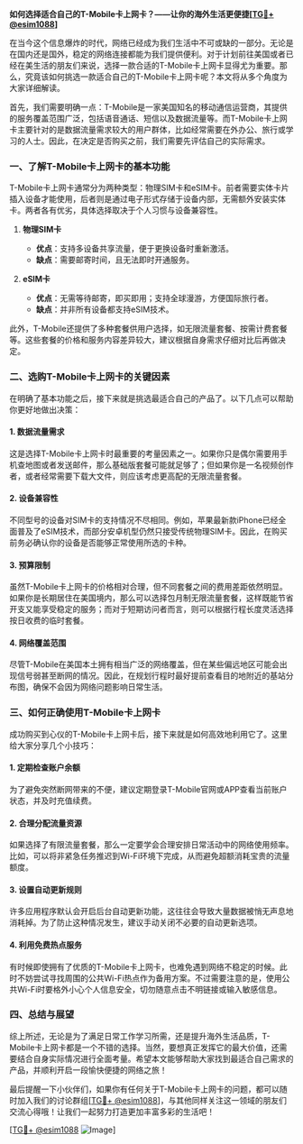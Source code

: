 **如何选择适合自己的T-Mobile卡上网卡？——让你的海外生活更便捷[[TG💪+ @esim1088](https://t.me/s/esim1088)]**

在当今这个信息爆炸的时代，网络已经成为我们生活中不可或缺的一部分。无论是在国内还是国外，稳定的网络连接都能为我们提供便利。对于计划前往美国或者已经在美生活的朋友们来说，选择一款合适的T-Mobile卡上网卡显得尤为重要。那么，究竟该如何挑选一款适合自己的T-Mobile卡上网卡呢？本文将从多个角度为大家详细解读。

首先，我们需要明确一点：T-Mobile是一家美国知名的移动通信运营商，其提供的服务覆盖范围广泛，包括语音通话、短信以及数据流量等。而T-Mobile卡上网卡主要针对的是数据流量需求较大的用户群体，比如经常需要在外办公、旅行或学习的人士。因此，在决定是否购买之前，我们需要先评估自己的实际需求。

### **一、了解T-Mobile卡上网卡的基本功能**

T-Mobile卡上网卡通常分为两种类型：物理SIM卡和eSIM卡。前者需要实体卡片插入设备才能使用，后者则是通过电子形式存储于设备内部，无需额外安装实体卡。两者各有优劣，具体选择取决于个人习惯与设备兼容性。

1. **物理SIM卡**
   - **优点**：支持多设备共享流量，便于更换设备时重新激活。
   - **缺点**：需要邮寄时间，且无法即时开通服务。

2. **eSIM卡**
   - **优点**：无需等待邮寄，即买即用；支持全球漫游，方便国际旅行者。
   - **缺点**：并非所有设备都支持eSIM技术。

此外，T-Mobile还提供了多种套餐供用户选择，如无限流量套餐、按需计费套餐等。这些套餐的价格和服务内容差异较大，建议根据自身需求仔细对比后再做决定。

### **二、选购T-Mobile卡上网卡的关键因素**

在明确了基本功能之后，接下来就是挑选最适合自己的产品了。以下几点可以帮助你更好地做出决策：

#### **1. 数据流量需求**
这是选择T-Mobile卡上网卡时最重要的考量因素之一。如果你只是偶尔需要用手机查地图或者发送邮件，那么基础版套餐可能就足够了；但如果你是一名视频创作者，或者经常需要下载大文件，则应该考虑更高配的无限流量套餐。

#### **2. 设备兼容性**
不同型号的设备对SIM卡的支持情况不尽相同。例如，苹果最新款iPhone已经全面普及了eSIM技术，而部分安卓机型仍然只接受传统物理SIM卡。因此，在购买前务必确认你的设备是否能够正常使用所选的卡种。

#### **3. 预算限制**
虽然T-Mobile卡上网卡的价格相对合理，但不同套餐之间的费用差距依然明显。如果你是长期居住在美国境内，那么可以选择包月制无限流量套餐，这样既能节省开支又能享受稳定的服务；而对于短期访问者而言，则可以根据行程长度灵活选择按日收费的临时套餐。

#### **4. 网络覆盖范围**
尽管T-Mobile在美国本土拥有相当广泛的网络覆盖，但在某些偏远地区可能会出现信号弱甚至断网的情况。因此，在规划行程时最好提前查看目的地附近的基站分布图，确保不会因为网络问题影响日常生活。

### **三、如何正确使用T-Mobile卡上网卡**

成功购买到心仪的T-Mobile卡上网卡后，接下来就是如何高效地利用它了。这里给大家分享几个小技巧：

#### **1. 定期检查账户余额**
为了避免突然断网带来的不便，建议定期登录T-Mobile官网或APP查看当前账户状态，并及时充值续费。

#### **2. 合理分配流量资源**
如果选择了有限流量套餐，那么一定要学会合理安排日常活动中的网络使用频率。比如，可以将非紧急任务推迟到Wi-Fi环境下完成，从而避免超额消耗宝贵的流量额度。

#### **3. 设置自动更新规则**
许多应用程序默认会开启后台自动更新功能，这往往会导致大量数据被悄无声息地消耗掉。为了防止这种情况发生，建议手动关闭不必要的自动更新选项。

#### **4. 利用免费热点服务**
有时候即使拥有了优质的T-Mobile卡上网卡，也难免遇到网络不稳定的时候。此时不妨尝试寻找周围的公共Wi-Fi热点作为备用方案。不过需要注意的是，使用公共Wi-Fi时要格外小心个人信息安全，切勿随意点击不明链接或输入敏感信息。

### **四、总结与展望**

综上所述，无论是为了满足日常工作学习所需，还是提升海外生活品质，T-Mobile卡上网卡都是一个不错的选择。当然，要想真正发挥它的最大价值，还需要结合自身实际情况进行全面考量。希望本文能够帮助大家找到最适合自己需求的产品，并顺利开启一段愉快便捷的网络之旅！

最后提醒一下小伙伴们，如果你有任何关于T-Mobile卡上网卡的问题，都可以随时加入我们的讨论群组[[TG💪+ @esim1088](https://t.me/s/esim1088)]，与其他同样关注这一领域的朋友们交流心得哦！让我们一起努力打造更加丰富多彩的生活吧！

[[TG💪+ @esim1088](https://t.me/s/esim1088) ![Image](https://i.postimg.cc/4NQfJmqS/Snipaste-2025-05-13-00-14-12.png)]